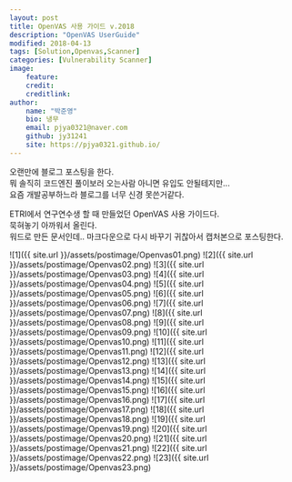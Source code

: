 ```yaml
---
layout: post
title: OpenVAS 사용 가이드 v.2018
description: "OpenVAS UserGuide"
modified: 2018-04-13
tags: [Solution,Openvas,Scanner]
categories: [Vulnerability Scanner]
image:
    feature:
    credit:
    creditlink:
author:
    name: "박준영"
    bio: 냉무
    email: pjya0321@naver.com
    github: jy31241
    site: https://pjya0321.github.io/
---
```


오랜만에 블로그 포스팅을 한다.  
뭐 솔직히 코드엔진 풀이보러 오는사람 아니면 유입도 안될테지만...  
요즘 개발공부하느라 블로그를 너무 신경 못쓴거같다.  
  
ETRI에서 연구연수생 할 때 만들었던 OpenVAS 사용 가이드다.  
묵혀놓기 아까워서 올린다.  
워드로 만든 문서인데.. 마크다운으로 다시 바꾸기 귀찮아서 캡처본으로 포스팅한다.  


![1]({{ site.url }}/assets/postimage/Openvas01.png)
![2]({{ site.url }}/assets/postimage/Openvas02.png)
![3]({{ site.url }}/assets/postimage/Openvas03.png)
![4]({{ site.url }}/assets/postimage/Openvas04.png)
![5]({{ site.url }}/assets/postimage/Openvas05.png)
![6]({{ site.url }}/assets/postimage/Openvas06.png)
![7]({{ site.url }}/assets/postimage/Openvas07.png)
![8]({{ site.url }}/assets/postimage/Openvas08.png)
![9]({{ site.url }}/assets/postimage/Openvas09.png)
![10]({{ site.url }}/assets/postimage/Openvas10.png)
![11]({{ site.url }}/assets/postimage/Openvas11.png)
![12]({{ site.url }}/assets/postimage/Openvas12.png)
![13]({{ site.url }}/assets/postimage/Openvas13.png)
![14]({{ site.url }}/assets/postimage/Openvas14.png)
![15]({{ site.url }}/assets/postimage/Openvas15.png)
![16]({{ site.url }}/assets/postimage/Openvas16.png)
![17]({{ site.url }}/assets/postimage/Openvas17.png)
![18]({{ site.url }}/assets/postimage/Openvas18.png)
![19]({{ site.url }}/assets/postimage/Openvas19.png)
![20]({{ site.url }}/assets/postimage/Openvas20.png)
![21]({{ site.url }}/assets/postimage/Openvas21.png)
![22]({{ site.url }}/assets/postimage/Openvas22.png)
![23]({{ site.url }}/assets/postimage/Openvas23.png)


